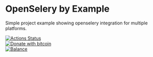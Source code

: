 # OpenSelery by Example
Simple project example showing openselery integration for multiple platforms.

[![Actions Status](https://github.com/protontypes/openselery/workflows/seleryexample/badge.svg)](https://github.com/protontypes/openselery/actions)                         
[![Donate with bitcoin](https://en.cryptobadges.io/badge/small/3PVdiyLPR7MgaeFRJLW9mfuESZS2aAPX9w)](https://en.cryptobadges.io/donate/3PVdiyLPR7MgaeFRJLW9mfuESZS2aAPX9w)           
[![Balance](https://img.balancebadge.io/btc/3PVdiyLPR7MgaeFRJLW9mfuESZS2aAPX9w/usd.svg)](https://img.balancebadge.io/btc/0x187cC0D89078Cd6177a1A8Fe7DE04388ECCc4029/usd.svg)  
